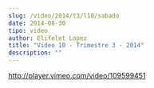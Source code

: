 ```yaml
---
slug: /video/2014/t3/l10/sabado
date: 2014-08-30
tipo: video
author: Elifelet Lopez
title: "Video 10 - Trimestre 3 - 2014"
description: ""
---
```


http://player.vimeo.com/video/109599451
